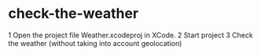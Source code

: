 # check-the-weather

1 Open the project file Weather.xcodeproj in XCode.
2 Start project
3 Check the weather (without taking into account geolocation)
